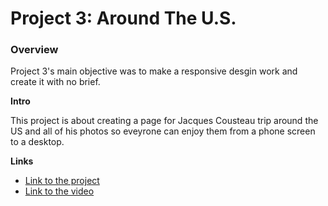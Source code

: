 # Project 3: Around The U.S.

### Overview  
Project 3's main objective was to make a responsive desgin work and create it with no brief.  
  
**Intro**
  
This project is about creating a page for Jacques Cousteau trip around the US and all of his photos so eveyrone can enjoy them from a phone screen to a desktop.
  
**Links**  
  
* [Link to the project](https://coreysmithd19.github.io/se_project_aroundtheus/)
* [Link to the video](https://drive.google.com/file/d/1AiZpWbn0q-U6AP6Tf8vHtMMy6TzdBtmA/view?usp=sharing)

